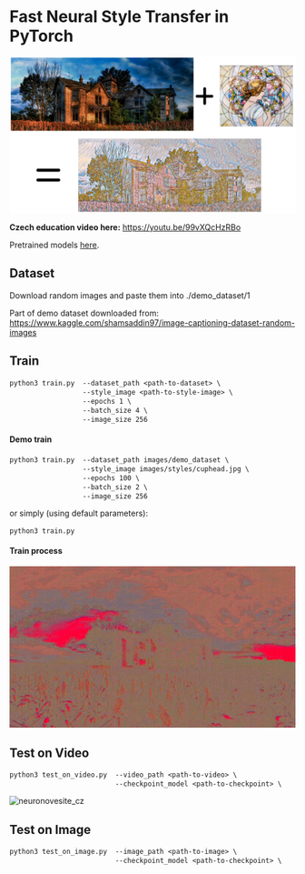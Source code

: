 # Fast Neural Style Transfer in PyTorch

![neuronovesite_cz](./assets/thumbnail_neuronovesite_cz.png)

**Czech education video here:**  https://youtu.be/99vXQcHzRBo

Pretrained models [here](https://drive.google.com/drive/folders/1aRD6zakhcDImN2Y54qAT6f4801iLcCLB?usp=sharing).

## Dataset
Download random images and paste them into ./demo_dataset/1

Part of demo dataset downloaded from: https://www.kaggle.com/shamsaddin97/image-captioning-dataset-random-images


## Train

```
python3 train.py  --dataset_path <path-to-dataset> \
                  --style_image <path-to-style-image> \
                  --epochs 1 \
                  --batch_size 4 \
                  --image_size 256
```

#### Demo train
```
python3 train.py  --dataset_path images/demo_dataset \
                  --style_image images/styles/cuphead.jpg \
                  --epochs 100 \
                  --batch_size 2 \
                  --image_size 256
```
or simply (using default parameters):
```
python3 train.py
```

#### Train process
![neuronovesite_cz](./assets/training_process.gif)

## Test on Video

```
python3 test_on_video.py  --video_path <path-to-video> \
                          --checkpoint_model <path-to-checkpoint> \
```

![neuronovesite_cz](./assets/stylized-celtics.gif)

## Test on Image

```
python3 test_on_image.py  --image_path <path-to-image> \
                          --checkpoint_model <path-to-checkpoint> \
```

